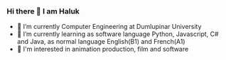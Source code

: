### Hi there 👋 I am Haluk

- 🔭 I’m currently Computer Engineering at Dumlupinar University
- 🌱 I’m currently learning as software language Python, Javascript, C# and Java, as normal language English(B1) and French(A1)
- 👀 I'm interested in animation production, film and software

